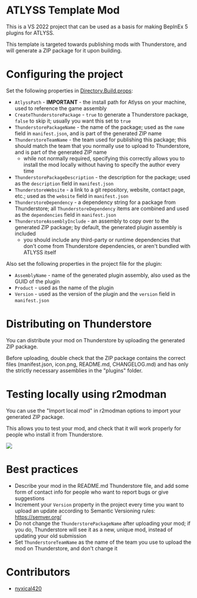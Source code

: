# ATLYSS Template Mod

This is a VS 2022 project that can be used as a basis for making BepInEx 5 plugins for ATLYSS.

This template is targeted towards publishing mods with Thunderstore, and will generate a ZIP package for it upon building.

# Configuring the project

Set the following properties in [Directory.Build.props](./Directory.Build.props):
- `AtlyssPath` - **IMPORTANT** - the install path for Atlyss on your machine, used to reference the game assembly
- `CreateThunderstorePackage` - `true` to generate a Thunderstore package, `false` to skip it; usually you want this set to `true`
- `ThunderstorePackageName` - the name of the package; used as the `name` field in `manifest.json`, and is part of the generated ZIP name
- `ThunderstoreTeamName` - the team used for publishing this package; this should match the team that you normally use to upload to Thunderstore, and is part of the generated ZIP name
  - while not normally required, specifying this correctly allows you to install the mod locally without having to specify the author every time
- `ThunderstorePackageDescription` - the description for the package; used as the `description` field in `manifest.json`
- `ThunderstoreWebsite` - a link to a git repository, website, contact page, etc.; used as the `website` field in `manifest.json`
- `ThunderstoreDependency` - a dependency string for a package from Thunderstore; all `ThunderstoreDependency` items are combined and used as the `dependencies` field in `manifest.json`
- `ThunderstoreAssemblyInclude` - an assembly to copy over to the generated ZIP package; by default, the generated plugin assembly is included
  - you should include any third-party or runtime dependencies that don't come from Thunderstore dependencies, or aren't bundled with ATLYSS itself 

Also set the following properties in the project file for the plugin:
- `AssemblyName` - name of the generated plugin assembly, also used as the GUID of the plugin
- `Product` - used as the name of the plugin
- `Version` - used as the version of the plugin and the `version` field in `manifest.json`

# Distributing on Thunderstore

You can distribute your mod on Thunderstore by uploading the generated ZIP package.

Before uploading, double check that the ZIP package contains the correct files (manifest.json, icon.png, README.md, CHANGELOG.md) and has only the strictly necessary assemblies in the "plugins" folder.

# Testing locally using r2modman

You can use the "Import local mod" in r2modman options to import your generated ZIP package.

This allows you to test your mod, and check that it will work properly for people who install it from Thunderstore.

![](https://i.imgur.com/qAsRVyA.png)

# Best practices

- Describe your mod in the README.md Thunderstore file, and add some form of contact info for people who want to report bugs or give suggestions
- Increment your `Version` property in the project every time you want to upload an update according to Semantic Versioning rules: https://semver.org/
- Do not change the `ThunderstorePackageName` after uploading your mod; if you do, Thunderstore will see it as a new, unique mod, instead of updating your old submission
- Set `ThunderstoreTeamName` as the name of the team you use to upload the mod on Thunderstore, and don't change it

# Contributors

- [nyxical420](https://github.com/nyxical420)